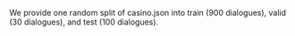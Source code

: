 We provide one random split of casino.json into train (900 dialogues), valid (30 dialogues), and test (100 dialogues).
